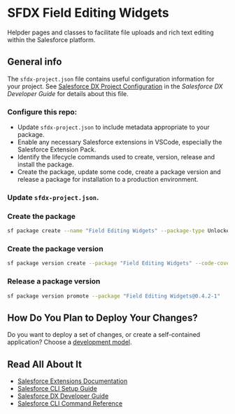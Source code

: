 # SFDX Field Editing Widgets
Helpder pages and classes to facilitate file uploads and rich text editing within the Salesforce platform.

## General info
The `sfdx-project.json` file contains useful configuration information for your project. See [Salesforce DX Project Configuration](https://developer.salesforce.com/docs/atlas.en-us.sfdx_dev.meta/sfdx_dev/sfdx_dev_ws_config.htm) in the _Salesforce DX Developer Guide_ for details about this file.

### Configure this repo:
* Update <code>sfdx-project.json</code> to include metadata appropriate to your package.
* Enable any necessary Salesforce extensions in VSCode, especially the Salesforce Extension Pack.
* Identify the lifecycle commands used to create, version, release and install the package.
* Create the package, update some code, create a package version and release a package for installation to a production environment.

### Update <code>sfdx-project.json</code>.

### Create the package
```bash
sf package create --name "Field Editing Widgets" --package-type Unlocked --path sfdx-source/Modules/default --org-dependent
```

### Create the package version
```bash
sf package version create --package "Field Editing Widgets" --code-coverage --installation-key-bypass --wait 30
```

### Release a package version
```bash
sf package version promote --package "Field Editing Widgets@0.4.2-1"
```

## How Do You Plan to Deploy Your Changes?
Do you want to deploy a set of changes, or create a self-contained application? Choose a [development model](https://developer.salesforce.com/tools/vscode/en/user-guide/development-models).


## Read All About It
* [Salesforce Extensions Documentation](https://developer.salesforce.com/tools/vscode/)
* [Salesforce CLI Setup Guide](https://developer.salesforce.com/docs/atlas.en-us.sfdx_setup.meta/sfdx_setup/sfdx_setup_intro.htm)
* [Salesforce DX Developer Guide](https://developer.salesforce.com/docs/atlas.en-us.sfdx_dev.meta/sfdx_dev/sfdx_dev_intro.htm)
* [Salesforce CLI Command Reference](https://developer.salesforce.com/docs/atlas.en-us.sfdx_cli_reference.meta/sfdx_cli_reference/cli_reference.htm)
